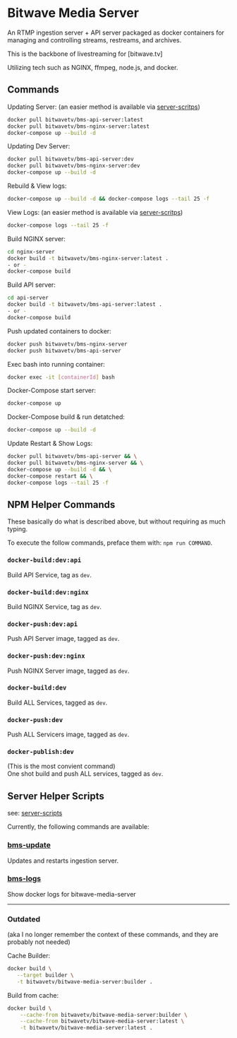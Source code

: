 # Bitwave Media Server

An RTMP ingestion server + API server packaged as docker containers for managing and controlling streams, restreams, and archives.

This is the backbone of livestreaming for [bitwave.tv]

Utilizing tech such as NGINX, ffmpeg, node.js, and docker.

## Commands

Updating Server:
(an easier method is available via [server-scritps](/server-scripts))

```bash
docker pull bitwavetv/bms-api-server:latest
docker pull bitwavetv/bms-nginx-server:latest
docker-compose up --build -d
```

Updating Dev Server:

```bash
docker pull bitwavetv/bms-api-server:dev
docker pull bitwavetv/bms-nginx-server:dev
docker-compose up --build -d
```

Rebuild & View logs:

```bash
docker-compose up --build -d && docker-compose logs --tail 25 -f
```

View Logs:
(an easier method is available via [server-scritps](/server-scripts))

```bash
docker-compose logs --tail 25 -f
```

Build NGINX server:
```bash
cd nginx-server
docker build -t bitwavetv/bms-nginx-server:latest .
- or -
docker-compose build
```

Build API server:
```bash
cd api-server
docker build -t bitwavetv/bms-api-server:latest .
- or -
docker-compose build
```

Push updated containers to docker:
```bash
docker push bitwavetv/bms-nginx-server
docker push bitwavetv/bms-api-server
```

Exec bash into running container:
```bash
docker exec -it [containerId] bash
```

Docker-Compose start server:
```bash
docker-compose up
```

Docker-Compose build & run detatched:
```bash
docker-compose up --build -d
```

Update Restart & Show Logs:
```bash
docker pull bitwavetv/bms-api-server && \
docker pull bitwavetv/bms-nginx-server && \
docker-compose up --build -d && \
docker-compose restart && \
docker-compose logs --tail 25 -f
```


## NPM Helper Commands

These basically do what is described above, but without requiring as much typing.

To execute the follow commands, preface them with: `npm run COMMAND`.

### `docker-build:dev:api`
Build API Service, tag as `dev`.  

### `docker-build:dev:nginx`
Build NGINX Service, tag as `dev`.

### `docker-push:dev:api`
Push API Server image, tagged as `dev`.

### `docker-push:dev:nginx`
Push NGINX Server image, tagged as `dev`.

### `docker-build:dev`
Build ALL Services, tagged as `dev`.

### `docker-push:dev`
Push ALL Servicers image, tagged as `dev`.

### `docker-publish:dev`
(This is the most convient command)  
One shot build and push ALL services, tagged as `dev`.  


## Server Helper Scripts

see: [server-scripts](/server-scripts)

Currently, the following commands are available:


### [bms-update](/server-scripts/README.md#bms-update)
Updates and restarts ingestion server.


### [bms-logs](/server-scripts/README.md#bms-logs)
Show docker logs for bitwave-media-server


---


### Outdated

(aka I no longer remember the context of these commands, and they are probably not needed)

Cache Builder:
 ```bash
 docker build \
    --target builder \
    -t bitwavetv/bitwave-media-server:builder .
 ```
 
 Build from cache:
```bash
docker build \
    --cache-from bitwavetv/bitwave-media-server:builder \
    --cache-from bitwavetv/bitwave-media-server:latest \
    -t bitwavetv/bitwave-media-server:latest .
``` 

